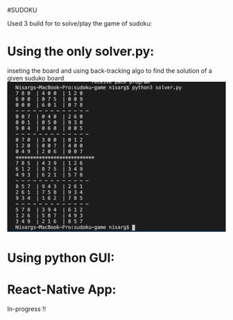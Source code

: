 #SUDOKU 

Used 3 build for to solve/play the game of sudoku:  

# Using the only solver.py:
inseting the board and using back-tracking algo to find the solution of a given suduko board 
![alt text](https://github.com/Nisarg38/sudoku/blob/master/assests/%231.png)



# Using python GUI:



# React-Native App:

In-progress !!
